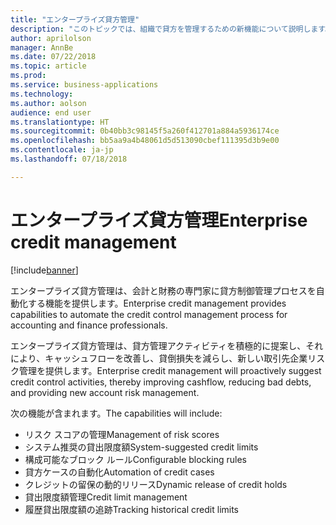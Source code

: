 ```yaml
---
title: "エンタープライズ貸方管理"
description: "このトピックでは、組織で貸方を管理するための新機能について説明します。"
author: aprilolson
manager: AnnBe
ms.date: 07/22/2018
ms.topic: article
ms.prod: 
ms.service: business-applications
ms.technology: 
ms.author: aolson
audience: end user
ms.translationtype: HT
ms.sourcegitcommit: 0b40bb3c98145f5a260f412701a884a5936174ce
ms.openlocfilehash: bb5aa9a4b48061d5d513090cbef111395d3b9e00
ms.contentlocale: ja-jp
ms.lasthandoff: 07/18/2018

---
```


# <a name="enterprise-credit-management"></a><span data-ttu-id="d0bcf-103">エンタープライズ貸方管理</span><span class="sxs-lookup"><span data-stu-id="d0bcf-103">Enterprise credit management</span></span>

[!include[banner](../../includes/banner.md)]

<span data-ttu-id="d0bcf-104">エンタープライズ貸方管理は、会計と財務の専門家に貸方制御管理プロセスを自動化する機能を提供します。</span><span class="sxs-lookup"><span data-stu-id="d0bcf-104">Enterprise credit management provides capabilities to automate the credit control management process for accounting and finance professionals.</span></span>

<span data-ttu-id="d0bcf-105">エンタープライズ貸方管理は、貸方管理アクティビティを積極的に提案し、それにより、キャッシュフローを改善し、貸倒損失を減らし、新しい取引先企業リスク管理を提供します。</span><span class="sxs-lookup"><span data-stu-id="d0bcf-105">Enterprise credit management will proactively suggest credit control activities, thereby improving cashflow, reducing bad debts, and providing new account risk management.</span></span> 

<span data-ttu-id="d0bcf-106">次の機能が含まれます。</span><span class="sxs-lookup"><span data-stu-id="d0bcf-106">The capabilities will include:</span></span> 

- <span data-ttu-id="d0bcf-107">リスク スコアの管理</span><span class="sxs-lookup"><span data-stu-id="d0bcf-107">Management of risk scores</span></span>
- <span data-ttu-id="d0bcf-108">システム推奨の貸出限度額</span><span class="sxs-lookup"><span data-stu-id="d0bcf-108">System-suggested credit limits</span></span>
- <span data-ttu-id="d0bcf-109">構成可能なブロック ルール</span><span class="sxs-lookup"><span data-stu-id="d0bcf-109">Configurable blocking rules</span></span>
- <span data-ttu-id="d0bcf-110">貸方ケースの自動化</span><span class="sxs-lookup"><span data-stu-id="d0bcf-110">Automation of credit cases</span></span>
- <span data-ttu-id="d0bcf-111">クレジットの留保の動的リリース</span><span class="sxs-lookup"><span data-stu-id="d0bcf-111">Dynamic release of credit holds</span></span>
- <span data-ttu-id="d0bcf-112">貸出限度額管理</span><span class="sxs-lookup"><span data-stu-id="d0bcf-112">Credit limit management</span></span>
- <span data-ttu-id="d0bcf-113">履歴貸出限度額の追跡</span><span class="sxs-lookup"><span data-stu-id="d0bcf-113">Tracking historical credit limits</span></span>


